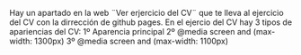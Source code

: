 Hay un apartado en la web ¨Ver erjercicio del CV¨ que te lleva al ejercicio del CV con la dirrección de github pages.
En el ejercio del CV hay 3 tipos de apariencias del CV:
    1º Aparencia principal
    2º @media screen and (max-width: 1300px)
    3º @media screen and (max-width: 1100px)